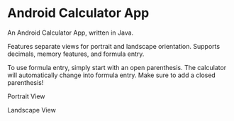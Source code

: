# Android Calculator App
An Android Calculator App, written in Java.

Features separate views for portrait and landscape orientation.
Supports decimals, memory features, and formula entry. 

To use formula entry, simply start with an open parenthesis. 
The calculator will automatically change into formula entry. 
Make sure to add a closed parenthesis! 

Portrait View 


Landscape View

